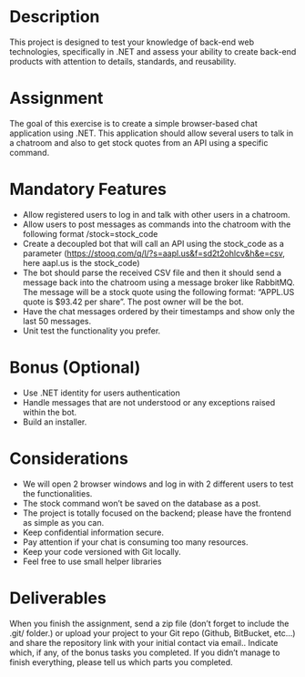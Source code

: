 # Description
This project is designed to test your knowledge of back-end web technologies, specifically in
.NET and assess your ability to create back-end products with attention to details, standards,
and reusability.

# Assignment
The goal of this exercise is to create a simple browser-based chat application using .NET.
This application should allow several users to talk in a chatroom and also to get stock quotes
from an API using a specific command.

# Mandatory Features
* Allow registered users to log in and talk with other users in a chatroom.
* Allow users to post messages as commands into the chatroom with the following format
/stock=stock_code
* Create a decoupled bot that will call an API using the stock_code as a parameter
(https://stooq.com/q/l/?s=aapl.us&f=sd2t2ohlcv&h&e=csv, here aapl.us is the
stock_code)
* The bot should parse the received CSV file and then it should send a message back into
the chatroom using a message broker like RabbitMQ. The message will be a stock quote
using the following format: “APPL.US quote is $93.42 per share”. The post owner will be
the bot.
* Have the chat messages ordered by their timestamps and show only the last 50
messages.
* Unit test the functionality you prefer.

# Bonus (Optional)
* Use .NET identity for users authentication
* Handle messages that are not understood or any exceptions raised within the bot.
* Build an installer.

# Considerations
* We will open 2 browser windows and log in with 2 different users to test the
functionalities.
* The stock command won’t be saved on the database as a post.
* The project is totally focused on the backend; please have the frontend as simple as you
can.
* Keep confidential information secure.
* Pay attention if your chat is consuming too many resources.
* Keep your code versioned with Git locally.
* Feel free to use small helper libraries

# Deliverables
When you finish the assignment, send a zip file (don’t forget to include the .git/ folder.) or upload
your project to your Git repo (Github, BitBucket, etc...) and share the repository link with your
initial contact via email.. Indicate which, if any, of the bonus tasks you completed.
If you didn’t manage to finish everything, please tell us which parts you completed.
